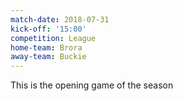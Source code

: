 ```yaml
---
match-date: 2018-07-31
kick-off: '15:00'
competition: League
home-team: Brora
away-team: Buckie
---
```

This is the opening game of the season
